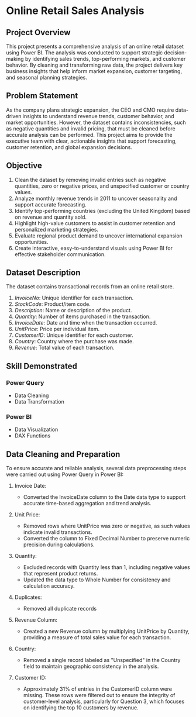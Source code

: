 # Online Retail Sales Analysis

## Project Overview

This project presents a comprehensive analysis of an online retail dataset using Power BI. The analysis was conducted to support strategic decision-making by identifying sales trends, top-performing markets, and customer behavior. By cleaning and transforming raw data, the project delivers key business insights that help inform market expansion, customer targeting, and seasonal planning strategies.

## Problem Statement

As the company plans strategic expansion, the CEO and CMO require data-driven insights to understand revenue trends, customer behavior, and market opportunities. However, the dataset contains inconsistencies, such as negative quantities and invalid pricing, that must be cleaned before accurate analysis can be performed. This project aims to provide the executive team with clear, actionable insights that support forecasting, customer retention, and global expansion decisions.

## Objective 

1. Clean the dataset by removing invalid entries such as negative quantities, zero or negative prices, and unspecified customer or country values.
1. Analyze monthly revenue trends in 2011 to uncover seasonality and support accurate forecasting.
1. Identify top-performing countries (excluding the United Kingdom) based on revenue and quantity sold.
1. Highlight high-value customers to assist in customer retention and personalized marketing strategies.
1. Evaluate regional product demand to uncover international expansion opportunities.
1. Create interactive, easy-to-understand visuals using Power BI for effective stakeholder communication.

## Dataset Description

The dataset contains transactional records from an online retail store.

1. *InvoiceNo*: Unique identifier for each transaction.
2. *StockCode*: Product/item code.
3. *Description*: Name or description of the product.
4. *Quantity*: Number of items purchased in the transaction.
5. *InvoiceDate*: Date and time when the transaction occurred.
6. *UnitPrice*: Price per individual item.
7. *CustomerID*: Unique identifier for each customer.
8. *Country*: Country where the purchase was made.
9. *Revenue*: Total value of each transaction.

## Skill Demonstrated
### Power Query
- Data Cleaning
- Data Transformation
### Power BI
- Data Visualization
- DAX Functions

## Data Cleaning and Preparation

To ensure accurate and reliable analysis, several data preprocessing steps were carried out using Power Query in Power BI:

1. Invoice Date:
   - Converted the InvoiceDate column to the Date data type to support accurate time-based aggregation and trend analysis.

2. Unit Price:
   - Removed rows where UnitPrice was zero or negative, as such values indicate invalid transactions.
   - Converted the column to Fixed Decimal Number to preserve numeric precision during calculations.

3. Quantity:
   - Excluded records with Quantity less than 1, including negative values that represent product returns.
   - Updated the data type to Whole Number for consistency and calculation accuracy.

4. Duplicates:
   - Removed all duplicate records

5. Revenue Column:
   - Created a new Revenue column by multiplying UnitPrice by Quantity, providing a measure of total sales value for each transaction.

6. Country:
   - Removed a single record labeled as "Unspecified" in the Country field to maintain geographic consistency in the analysis.

7. Customer ID:
   - Approximately 31% of entries in the CustomerID column were missing. These rows were filtered out to ensure the integrity of customer-level analysis, particularly for Question 3, which focuses on identifying the top 10 customers by revenue.













